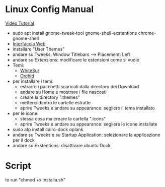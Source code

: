 # Linux Config Manual

[Video Tutorial](https://www.youtube.com/watch?v=jT1RnyGJRMU)
- sudo apt install gnome-tweak-tool gnome-shell-exstentions chrome-gnome-shell
- [Interfaccia Web](https://extentions.gnome.org)
- installare "User Themes"
- andare su Tweeks: Window Titlebars --> Placement: Left
- andare su Extensions: modificare le estensioni come si vuole
- Temi:
  - [WhiteSur](https://www.pling.com/p/1403328)
  - [Orchid](https://www.pling.com/p/1357889)
- per installare i temi:
  - estrarre i pacchetti scaricati dalla directory dei Download
  - andare su Home e mostrare i file nascosti
  - creare la directory ".themes"
  - metterci dentro le cartelle estratte
  - aprire Tweeks e andare su appearance: segliere il tema installato
- per le icone:
  - stessa cosa ma creare la cartella ".icons"
  - aprire Tweeks e andare su appearance: segliere le icone installate
- sudo atp install cairo-dock oplank
- andare su Tweeks e su Startup Application: selezionare la applicazione per il dock
- andare su Exstentions: disattivare ubuntu Dock

# Script

to run "chmod +x installa.sh"

